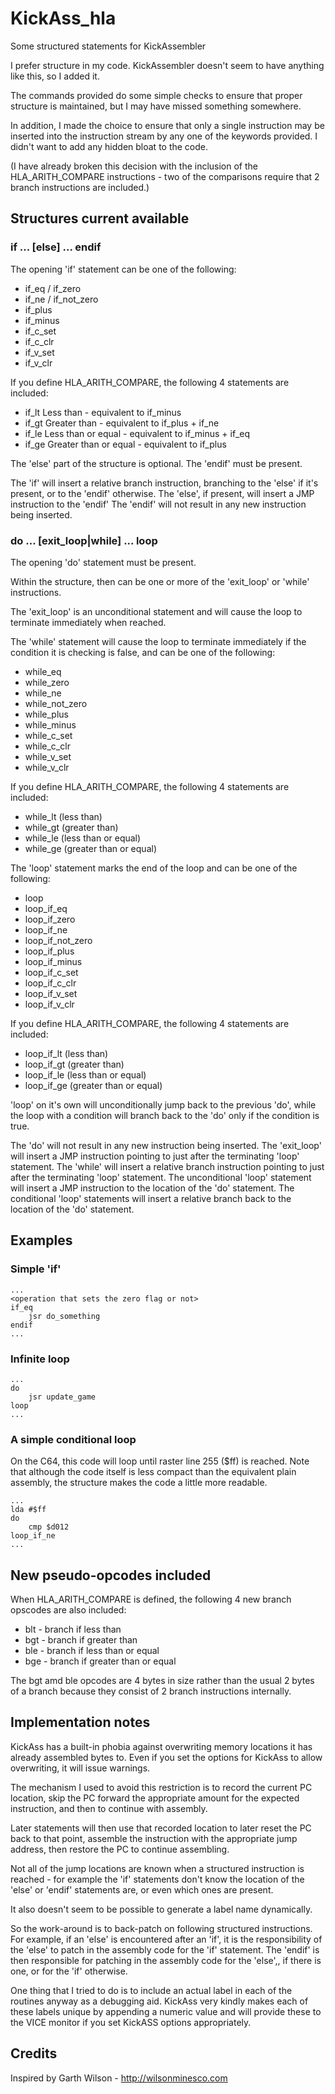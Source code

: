 # KickAss_hla
Some structured statements for KickAssembler

I prefer structure in my code. KickAssembler doesn't seem to have anything like this, so I added it.

The commands provided do some simple checks to ensure that proper structure is maintained, but I may have missed something somewhere.

In addition, I made the choice to ensure that only a single instruction may be inserted into the instruction stream by any one of the keywords provided. I didn't want to add any hidden bloat to the code.

(I have already broken this decision with the inclusion of the HLA_ARITH_COMPARE instructions - two of the comparisons require that 2 branch instructions are included.)

## Structures current available

### if ... [else] ... endif

The opening 'if' statement can be one of the following:
- if_eq / if_zero
- if_ne / if_not_zero
- if_plus
- if_minus
- if_c_set
- if_c_clr
- if_v_set
- if_v_clr

If you define HLA_ARITH_COMPARE, the following 4 statements are included:
- if_lt     Less than - equivalent to if_minus
- if_gt     Greater than - equivalent to if_plus + if_ne
- if_le     Less than or equal - equivalent to if_minus + if_eq
- if_ge     Greater than or equal - equivalent to if_plus

The 'else' part of the structure is optional.
The 'endif' must be present.

The 'if' will insert a relative branch instruction, branching to the 'else' if it's present, or to the 'endif' otherwise.
The 'else', if present, will insert a JMP instruction to the 'endif'
The 'endif' will not result in any new instruction being inserted.

### do ... [exit_loop|while] ... loop

The opening 'do' statement must be present.

Within the structure, then can be one or more of the 'exit_loop' or 'while' instructions.

The 'exit_loop' is an unconditional statement and will cause the loop to terminate immediately when reached.

The 'while' statement will cause the loop to terminate immediately if the condition it is checking is false, and can be one of the following:
- while_eq
- while_zero
- while_ne
- while_not_zero
- while_plus
- while_minus
- while_c_set
- while_c_clr
- while_v_set
- while_v_clr

If you define HLA_ARITH_COMPARE, the following 4 statements are included:
- while_lt     (less than)
- while_gt     (greater than)
- while_le     (less than or equal)
- while_ge     (greater than or equal)

The 'loop' statement marks the end of the loop and can be one of the following:
- loop
- loop_if_eq
- loop_if_zero
- loop_if_ne
- loop_if_not_zero
- loop_if_plus
- loop_if_minus
- loop_if_c_set
- loop_if_c_clr
- loop_if_v_set
- loop_if_v_clr

If you define HLA_ARITH_COMPARE, the following 4 statements are included:
- loop_if_lt     (less than)
- loop_if_gt     (greater than)
- loop_if_le     (less than or equal)
- loop_if_ge     (greater than or equal)

'loop' on it's own will unconditionally jump back to the previous 'do', while the loop with a condition will branch back to the 'do' only if the condition is true.

The 'do' will not result in any new instruction being inserted.
The 'exit_loop' will insert a JMP instruction pointing to just after the terminating 'loop' statement.
The 'while' will insert a relative branch instruction pointing to just after the terminating 'loop' statement.
The unconditional 'loop' statement will insert a JMP instruction to the location of the 'do' statement.
The conditional 'loop' statements will insert a relative branch back to the location of the 'do' statement.

## Examples

### Simple 'if'

    ...
    <operation that sets the zero flag or not>
    if_eq
        jsr do_something
    endif
    ...

### Infinite loop

    ...
    do
        jsr update_game
    loop
    ...

### A simple conditional loop

On the C64, this code will loop until raster line 255 ($ff) is reached. Note that although the code itself is less compact than the equivalent plain assembly, the structure makes the code a little more readable.

    ...
    lda #$ff
    do
        cmp $d012
    loop_if_ne
    ...

## New pseudo-opcodes included

When HLA_ARITH_COMPARE is defined, the following 4 new branch opscodes are also included:
- blt - branch if less than
- bgt - branch if greater than
- ble - branch if less than or equal
- bge - branch if greater than or equal

The bgt amd ble opcodes are 4 bytes in size rather than the usual 2 bytes of a branch because they consist of 2 branch instructions internally.

## Implementation notes

KickAss has a built-in phobia against overwriting memory locations it has already assembled bytes to. Even if you set the options for KickAss to allow overwriting, it will issue warnings.

The mechanism I used to avoid this restriction is to record the current PC location, skip the PC forward the appropriate amount for the expected instruction, and then to continue with assembly.

Later statements will then use that recorded location to later reset the PC back to that point, assemble the instruction with the appropriate jump address, then restore the PC to continue assembling.

Not all of the jump locations are known when a structured instruction is reached - for example the 'if' statements don't know the location of the 'else' or 'endif' statements are, or even which ones are present.

It also doesn't seem to be possible to generate a label name dynamically.

So the work-around is to back-patch on following structured instructions. For example, if an 'else' is encountered after an 'if', it is the responsibility of the 'else' to patch in the assembly code for the 'if' statement. The 'endif' is then responsible for patching in the assembly code for the 'else',, if there is one, or for the 'if' otherwise.

One thing that I tried to do is to include an actual label in each of the routines anyway as a debugging aid. KickAss very kindly makes each of these labels unique by appending a numeric value and will provide these to the VICE monitor if you set KickASS options appropriately.

## Credits

Inspired by Garth Wilson - http://wilsonminesco.com
